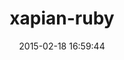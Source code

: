 ---
layout: post
title:  "xapian-ruby"
repo:   "garaio/xapian-ruby"
date:   2015-02-18 16:59:44
gemurl: https://github.com/garaio/xapian-ruby
---